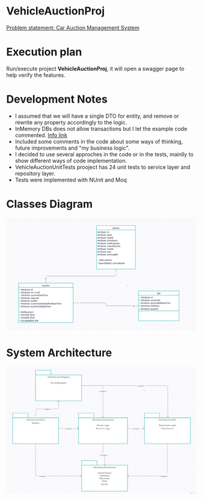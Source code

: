 # VehicleAuctionProj

<a href="support/Problem_Statement.pdf">
Problem statement: Car Auction Management System
</a>

# Execution plan
Run/execute project **VehicleAuctionProj**, it will open a swagger page to help verify the features.

# Development Notes
- I assumed that we will have a single DTO for entity, and remove or rewrite any property accordingly to the logic.
- InMemory DBs does not allow transactions but I let the example code commented. <a href="https://codeopinion.com/testing-with-ef-core/">Info link<a>
- Included some comments in the code about some ways of thinking, future improvements and "my business logic".
- I decided to use several approches in the code or in the tests, mainlly to show different ways of code implementation.
- VehicleAuctionUnitTests prooject has 24 unit tests to service layer and repository layer.
- Tests were implemented with NUnit and Moq

# Classes Diagram
![Classes Diagram](support/class_diagram_v2.png)

# System Architecture
![Development Architecture](support/packages_diagram_v2.png)

